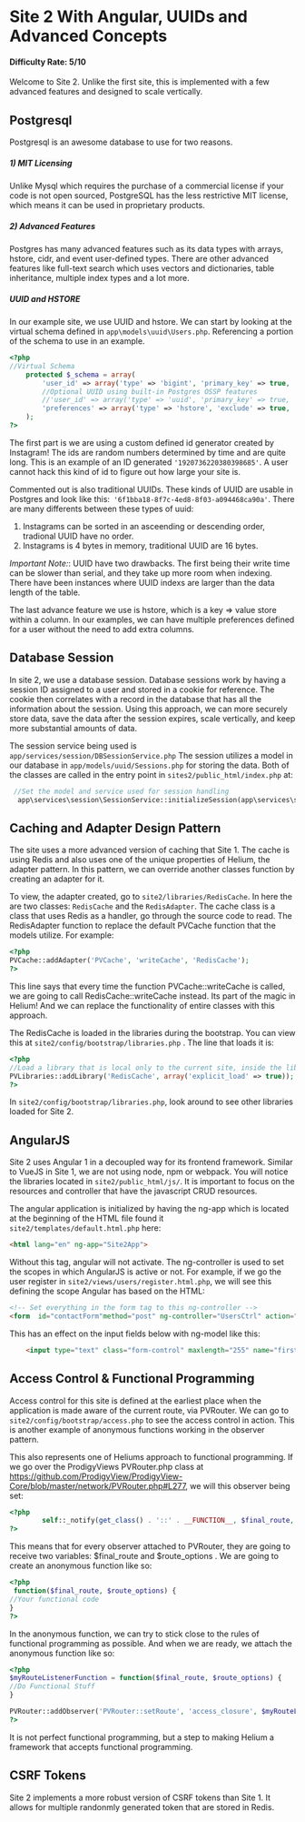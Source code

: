 # Site 2 With Angular, UUIDs and Advanced Concepts

#### Difficulty Rate: 5/10

Welcome to Site 2. Unlike the first site, this is implemented with a few advanced features and designed to scale vertically.

## Postgresql
Postgresql is an awesome database to use for two reasons.

##### 1) MIT Licensing
Unlike Mysql which requires the purchase of a commercial license if your code is not open sourced, PostgreSQL has the less restrictive MIT license, which means it can be used in proprietary products.

##### 2) Advanced Features
Postgres has many advanced features such as its data types with arrays, hstore, cidr, and event user-defined types. There are other advanced features like full-text search which uses vectors and dictionaries, table inheritance, multiple index types and a lot more.
##### UUID and HSTORE
In our example site, we use UUID and hstore. We can start by looking at the virtual schema defined in `app\models\uuid\Users.php`. Referencing a portion of the schema to use in an example.
```php
<?php
//Virtual Schema
    protected $_schema = array(
        'user_id' => array('type' => 'bigint', 'primary_key' => true, 'default' => 'shard_1.id_generator()' , 'execute_default' => true, 'auto_increment' => true),
        //Optional UUID using built-in Postgres OSSP features
        //'user_id' => array('type' => 'uuid', 'primary_key' => true, 'default' => 'uuid_generate_v4()' , 'execute_default' => true, 'auto_increment' => true),
        'preferences' => array('type' => 'hstore', 'exclude' => true, 'default' => 'hstore(array[]::varchar[])', 'execute_default' => true),
    );
?>
```

The first part is we are using a custom defined id generator created by Instagram! The ids are random numbers determined by time and are quite long. This is an example of an ID generated `'1920736220380398685'`.  A user cannot hack this kind of id to figure out how large your site is.

Commented out is also traditional UUIDs. These kinds of UUID are usable in Postgres and look like this:` '6f1bba18-8f7c-4ed8-8f03-a094468ca90a'`. There are many differents between these types of uuid:

1. Instagrams can be sorted in an asceending or descending order, tradional UUID have no order.
2. Instagrams is 4 bytes in memory, traditional UUID are 16 bytes.

*Important Note:*: UUID have two drawbacks. The first being their write time can be slower than serial, and they take up more room when indexing. There have been instances where UUID indexs are larger than the data length of the table.

The last advance feature we use is hstore, which is a key => value store within a column. In our examples, we can have multiple preferences defined for a user without the need to add extra columns.

## Database Session

In site 2, we use a database session. Database sessions work by having a session ID assigned to a user and stored in a cookie for reference. The cookie then correlates with a record in the database that has all the information about the session. Using this approach, we can more securely store data, save the data after the session expires, scale vertically, and keep more substantial amounts of data.

The session service being used is `app/services/session/DBSessionService.php` The session utilizes a model in our database in `app/models/uuid/Sessions.php` for storing the data.  Both of the classes are called in the entry point in `sites2/public_html/index.php` at:

```php
 //Set the model and service used for session handling
  app\services\session\SessionService::initializeSession(app\services\session\DBSessionService::initializeSession('app\models\uuid\Sessions'), true);
```

## Caching and Adapter Design Pattern

The site uses a more advanced version of caching that Site 1. The cache is using Redis and also uses one of the unique properties of Helium, the adapter pattern. In this pattern, we can override another classes function by creating an adapter for it.

To view, the adapter created, go to `site2/libraries/RedisCache`. In here the are two classes: `RedisCache` and the `RedisAdapter`. The cache class is a class that uses Redis as a handler, go through the source code to read. The RedisAdapter function to replace the default PVCache function that the models utilize. For example:

```php
<?php
PVCache::addAdapter('PVCache', 'writeCache', 'RedisCache');
?>
```
This line says that every time the function PVCache::writeCache is called, we are going to call RedisCache::writeCache instead. Its part of the magic in Helium! And we can replace the functionality of entire classes with this approach.

The RedisCache is loaded in the libraries during the bootstrap. You can view this at `site2/config/bootstrap/libraries.php` . The line that loads it is:
```php
<?php
//Load a library that is local only to the current site, inside the libraries folder
PVLibraries::addLibrary('RedisCache', array('explicit_load' => true));
?>
```
In `site2/config/bootstrap/libraries.php`, look around to see other libraries loaded for Site 2.

## AngularJS

Site 2 uses Angular 1 in a decoupled way for its frontend framework. Similar to VueJS in Site 1, we are not using node, npm or webpack. You will notice the libraries located in `site2/public_html/js/`. It is important to focus on the resources and controller that have the javascript CRUD resources.

The angular application is initialized by having the ng-app which is located at the beginning of the HTML file found it `site2/templates/default.html.php` here:

```html
<html lang="en" ng-app="Site2App">
```

Without this tag, angular will not activate. The ng-controller is used to set the scopes in which AngularJS is active or not. For example, if we go the user register in `site2/views/users/register.html.php`, we will see this defining the scope Angular has based on the HTML:

```html
<!-- Set everything in the form tag to this ng-controller -->
<form  id="contactForm"method="post" ng-controller="UsersCtrl" action="<?= PVTools::getCurrentUrl(); ?>">
```

This has an effect on the input fields below with ng-model like this:
```html
    <input type="text" class="form-control" maxlength="255" name="first_name" ng-model="data.first_name" value="" />
```

## Access Control & Functional Programming

Access control for this site is defined at the earliest place when the application is made aware of the current route, via PVRouter. We can go to `site2/config/bootstrap/access.php` to see the access control in action. This is another example of anonymous functions working in the observer pattern.

This also represents one of Heliums approach to functional programming. If we go over the ProdigyViews PVRouter.php class at https://github.com/ProdigyView/ProdigyView-Core/blob/master/network/PVRouter.php#L277, we will this observer being set:

```php
<?php
        self::_notify(get_class() . '::' . __FUNCTION__, $final_route, $route_options);
?>
```

This means that for every observer attached to PVRouter, they are going to receive two variables: $final_route and $route_options . We are going to create an anonymous function like so:

```php
<?php
 function($final_route, $route_options) {
//Your functional code
}
?>
```

In the anonymous function, we can try to stick close to the rules of functional programming as possible. And when we are ready, we attach the anonymous function like so:

```php
<?php
$myRouteListenerFunction = function($final_route, $route_options) {
//Do Functional Stuff
}

PVRouter::addObserver('PVRouter::setRoute', 'access_closure', $myRouteListenerFunction);
?>
```

It is not perfect functional programming, but a step to making Helium a framework that accepts functional programming.

## CSRF Tokens

Site 2 implements a more robust version of CSRF tokens than Site 1. It allows for multiple randonmly generated token that are stored in Redis.

